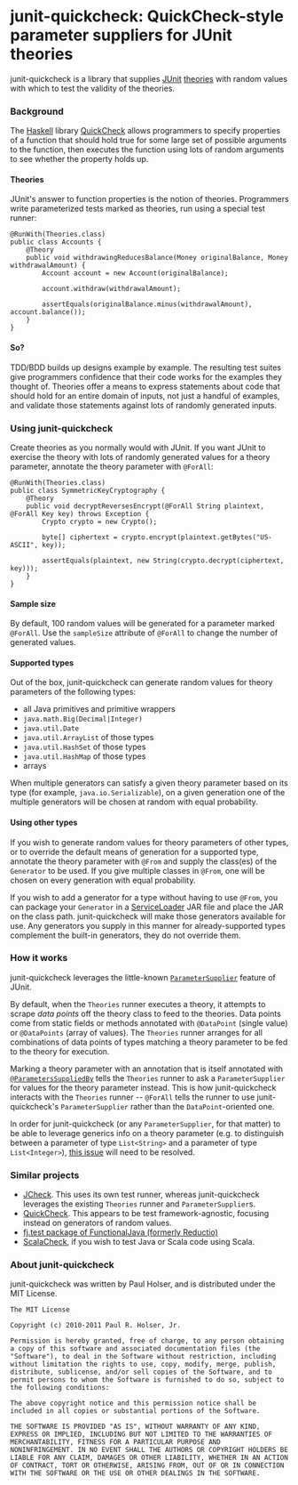 # junit-quickcheck: QuickCheck-style parameter suppliers for JUnit theories

junit-quickcheck is a library that supplies [JUnit](http://junit.org)
[theories](http://groups.csail.mit.edu/pag/pubs/test-theory-demo-oopsla2007.pdf)
with random values with which to test the validity of the theories.

### Background

The [Haskell](http://haskell.org) library
[QuickCheck](http://www.cse.chalmers.se/~rjmh/QuickCheck/manual.html)
allows programmers to specify properties of a function that should hold true
for some large set of possible arguments to the function, then executes the
function using lots of random arguments to see whether the property holds up.

#### Theories

JUnit's answer to function properties is the notion of theories. Programmers
write parameterized tests marked as theories, run using a special test runner:

    @RunWith(Theories.class)
    public class Accounts {
        @Theory
        public void withdrawingReducesBalance(Money originalBalance, Money withdrawalAmount) {
            Account account = new Account(originalBalance);

            account.withdraw(withdrawalAmount);

            assertEquals(originalBalance.minus(withdrawalAmount), account.balance());
        }
    }

#### So?
TDD/BDD builds up designs example by example. The resulting test suites give
programmers confidence that their code works for the examples they thought of.
Theories offer a means to express statements about code that should hold for
an entire domain of inputs, not just a handful of examples, and validate those
statements against lots of randomly generated inputs.

### Using junit-quickcheck

Create theories as you normally would with JUnit. If you want JUnit to exercise
the theory with lots of randomly generated values for a theory parameter,
annotate the theory parameter with `@ForAll`:

    @RunWith(Theories.class)
    public class SymmetricKeyCryptography {
        @Theory
        public void decryptReversesEncrypt(@ForAll String plaintext, @ForAll Key key) throws Exception {
            Crypto crypto = new Crypto();

            byte[] ciphertext = crypto.encrypt(plaintext.getBytes("US-ASCII", key));

            assertEquals(plaintext, new String(crypto.decrypt(ciphertext, key)));
        }
    }

#### Sample size

By default, 100 random values will be generated for a parameter marked
`@ForAll`. Use the `sampleSize` attribute of `@ForAll` to change the number of
generated values.

#### Supported types

Out of the box, junit-quickcheck can generate random values for theory
parameters of the following types:

* all Java primitives and primitive wrappers
* `java.math.Big(Decimal|Integer)`
* `java.util.Date`
* `java.util.ArrayList` of those types
* `java.util.HashSet` of those types
* `java.util.HashMap` of those types
* arrays

When multiple generators can satisfy a given theory parameter based on its type
(for example, `java.io.Serializable`), on a given generation one of the multiple
generators will be chosen at random with equal probability.

#### Using other types

If you wish to generate random values for theory parameters of other types, or
to override the default means of generation for a supported type, annotate the
theory parameter with `@From` and supply the class(es) of the `Generator` to be
used. If you give multiple classes in `@From`, one will be chosen on every
generation with equal probability.

If you wish to add a generator for a type without having to use `@From`, you can
package your `Generator` in a
[ServiceLoader](http://docs.oracle.com/javase/6/docs/api/java/util/ServiceLoader.html)
JAR file and place the JAR on the class path. junit-quickcheck will make those
generators available for use. Any generators you supply in this manner for
already-supported types complement the built-in generators, they do not override
them.

### How it works

junit-quickcheck leverages the little-known
[`ParameterSupplier`](http://kentbeck.github.com/junit/javadoc/latest/org/junit/experimental/theories/ParameterSupplier.html)
feature of JUnit.

By default, when the `Theories` runner executes a theory, it attempts to scrape
_data points_ off the theory class to feed to the theories. Data points come
from static fields or methods annotated with `@DataPoint` (single value) or
`@DataPoints` (array of values). The `Theories` runner arranges for all
combinations of data points of types matching a theory parameter to be fed to
the theory for execution.

Marking a theory parameter with an annotation that is itself annotated with
[`@ParametersSuppliedBy`](http://kentbeck.github.com/junit/javadoc/latest/org/junit/experimental/theories/ParametersSuppliedBy.html)
tells the `Theories` runner to ask a `ParameterSupplier` for values for the
theory parameter instead. This is how junit-quickcheck interacts with the
`Theories` runner -- `@ForAll` tells the runner to use junit-quickcheck's
`ParameterSupplier` rather than the `DataPoint`-oriented one.

In order for junit-quickcheck (or any `ParameterSupplier`, for that matter) to
be able to leverage generics info on a theory parameter (e.g. to distinguish
between a parameter of type `List<String>` and a parameter of type
`List<Integer>`),
[this issue](https://github.com/KentBeck/junit/issues#issue/64) will need to be
resolved.

### Similar projects

* [JCheck](http://www.jcheck.org/). This uses its own test runner, whereas
junit-quickcheck leverages the existing `Theories` runner and
`ParameterSupplier`s.
* [QuickCheck](http://java.net/projects/quickcheck/pages/Home). This appears to
be test framework-agnostic, focusing instead on generators of random values.
* [fj.test package of FunctionalJava (formerly Reductio)](http://functionaljava.org/)
* [ScalaCheck](http://code.google.com/p/scalacheck/), if you wish to test Java
or Scala code using Scala.

### About junit-quickcheck

junit-quickcheck was written by Paul Holser, and is distributed under the MIT
License.

    The MIT License

    Copyright (c) 2010-2011 Paul R. Holser, Jr.

    Permission is hereby granted, free of charge, to any person obtaining
    a copy of this software and associated documentation files (the
    "Software"), to deal in the Software without restriction, including
    without limitation the rights to use, copy, modify, merge, publish,
    distribute, sublicense, and/or sell copies of the Software, and to
    permit persons to whom the Software is furnished to do so, subject to
    the following conditions:

    The above copyright notice and this permission notice shall be
    included in all copies or substantial portions of the Software.

    THE SOFTWARE IS PROVIDED "AS IS", WITHOUT WARRANTY OF ANY KIND,
    EXPRESS OR IMPLIED, INCLUDING BUT NOT LIMITED TO THE WARRANTIES OF
    MERCHANTABILITY, FITNESS FOR A PARTICULAR PURPOSE AND
    NONINFRINGEMENT. IN NO EVENT SHALL THE AUTHORS OR COPYRIGHT HOLDERS BE
    LIABLE FOR ANY CLAIM, DAMAGES OR OTHER LIABILITY, WHETHER IN AN ACTION
    OF CONTRACT, TORT OR OTHERWISE, ARISING FROM, OUT OF OR IN CONNECTION
    WITH THE SOFTWARE OR THE USE OR OTHER DEALINGS IN THE SOFTWARE.


